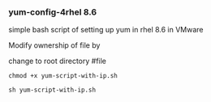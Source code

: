 ### yum-config-4rhel 8.6
simple bash script of setting up yum in rhel 8.6 in VMware



Modify ownership of file by

change to root directory #file

```
chmod +x yum-script-with-ip.sh

```

```
sh yum-script-with-ip.sh

```


